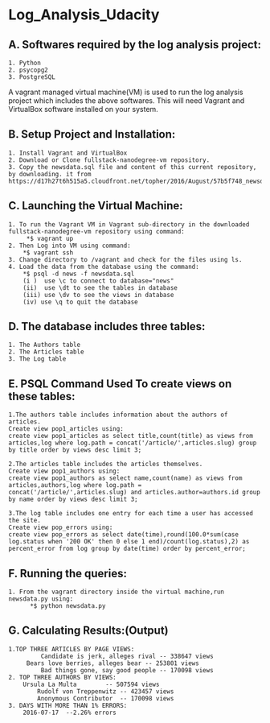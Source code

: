 # Log_Analysis_Udacity

## A. Softwares required by the log analysis project: ##
	1. Python
	2. psycopg2
	3. PostgreSQL 
 A vagrant managed virtual machine(VM) is used to run the log analysis project which includes the above softwares. This will need Vagrant and VirtualBox software installed on your system.

## B. Setup Project and Installation: ##
	1. Install Vagrant and VirtualBox
	2. Download or Clone fullstack-nanodegree-vm repository.
	3. Copy the newsdata.sql file and content of this current repository, by downloading. it from https://d17h27t6h515a5.cloudfront.net/topher/2016/August/57b5f748_newsdata/newsdata.zip

	

## C. Launching the Virtual Machine: ##
	1. To run the Vagrant VM in Vagrant sub-directory in the downloaded fullstack-nanodegree-vm repository using command:
 		 *$ vagrant up
	2. Then Log into VM using command:
  		*$ vagrant ssh
	3. Change directory to /vagrant and check for the files using ls.
	4. Load the data from the database using the command:
  		*$ psql -d news -f newsdata.sql
	    (i )  use \c to connect to database="news"
	    (ii)  use \dt to see the tables in database
	    (iii) use \dv to see the views in database
	    (iv) use \q to quit the database

## D. The database includes three tables: ##
	1. The Authors table
	2. The Articles table
	3. The Log table

## E. PSQL Command Used To create views on these tables: ##
	1.The authors table includes information about the authors of articles.
	Create view pop1_articles using:
	create view pop1_articles as select title,count(title) as views from articles,log where log.path = concat('/article/',articles.slug) group by title order by views desc limit 3;

	2.The articles table includes the articles themselves.
	Create view pop1_authors using:
	create view pop1_authors as select name,count(name) as views from articles,authors,log where log.path = concat('/article/',articles.slug) and articles.author=authors.id group by name order by views desc limit 3;

	3.The log table includes one entry for each time a user has accessed the site.
	Create view pop_errors using:
	create view pop_errors as select date(time),round(100.0*sum(case log.status when '200 OK' then 0 else 1 end)/count(log.status),2) as percent_error from log group by date(time) order by percent_error;

## F. Running the queries: ##
	1. From the vagrant directory inside the virtual machine,run newsdata.py using:
		  *$ python newsdata.py
## G. Calculating Results:(Output) ##
	1.TOP THREE ARTICLES BY PAGE VIEWS:
    		 Candidate is jerk, alleges rival -- 338647 views
   		 Bears love berries, alleges bear -- 253801 views
    		 Bad things gone, say good people -- 170098 views
	2. TOP THREE AUTHORS BY VIEWS:	
		Ursula La Multa        -- 507594 views
    		Rudolf von Treppenwitz -- 423457 views
    		Anonymous Contributor  -- 170098 views
	3. DAYS WITH MORE THAN 1% ERRORS:
		2016-07-17  --2.26% errors
